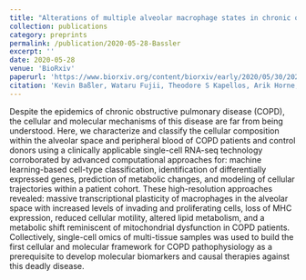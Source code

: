 ```yaml
---
title: "Alterations of multiple alveolar macrophage states in chronic obstructive pulmonary disease"
collection: publications
category: preprints
permalink: /publication/2020-05-28-Bassler
excerpt: ''
date: 2020-05-28
venue: 'BioRxiv'
paperurl: 'https://www.biorxiv.org/content/biorxiv/early/2020/05/30/2020.05.28.121541.full.pdf'
citation: 'Kevin Baßler, Wataru Fujii, Theodore S Kapellos, Arik Horne, Benedikt Reiz, Erika Dudkin, Malte Lücken, Nico Reusch, Collins Osei-Sarpong, Stefanie Warnat-Herresthal, Allon Wagner, <b>Lorenzo Bonaguro</b>, Patrick Günther, Carmen Pizarro, Tina Schreiber, Matthias Becker, Kristian Händler, Christian T Wohnhaas, Florian Baumgartner, Meike Köhler, Heidi Theis, Michael Kraut, Marc H Wadsworth, Travis K Hughes, Humberto JG Ferreira, Jonas Schulte-Schrepping, Emily Hinkley, Ines H Kaltheuner, Matthias Geyer, Christoph Thiele, Alex K Shalek, Andreas Feißt, Daniel Thomas, Henning Dickten, Marc Beyer, Patrick Baum, Nir Yosef, Anna C Aschenbrenner, Thomas Ulas, Jan Hasenauer, Fabian J Theis, Dirk Skowasch, Joachim L Schultze. (2020). &quot;Alterations of multiple alveolar macrophage states in chronic obstructive pulmonary disease&quot; <i>BioRxiv</i>.'
---
```


Despite the epidemics of chronic obstructive pulmonary disease (COPD), the cellular and molecular mechanisms of this disease are far from being understood. Here, we characterize and classify the cellular composition within the alveolar space and peripheral blood of COPD patients and control donors using a clinically applicable single-cell RNA-seq technology corroborated by advanced computational approaches for: machine learning-based cell-type classification, identification of differentially expressed genes, prediction of metabolic changes, and modeling of cellular trajectories within a patient cohort. These high-resolution approaches revealed: massive transcriptional plasticity of macrophages in the alveolar space with increased levels of invading and proliferating cells, loss of MHC expression, reduced cellular motility, altered lipid metabolism, and a metabolic shift reminiscent of mitochondrial dysfunction in COPD patients. Collectively, single-cell omics of multi-tissue samples was used to build the first cellular and molecular framework for COPD pathophysiology as a prerequisite to develop molecular biomarkers and causal therapies against this deadly disease.